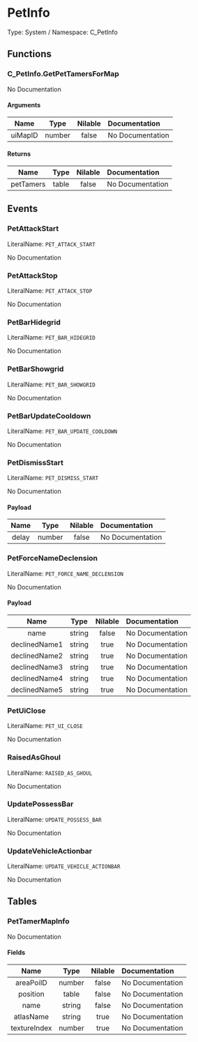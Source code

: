 # PetInfo

Type: System / Namespace: C_PetInfo

## Functions

### C_PetInfo.GetPetTamersForMap

No Documentation

#### Arguments
|Name|Type|Nilable|Documentation|
|:---:|:---:|:---:|:---|
|uiMapID|number|false|No Documentation|
#### Returns
|Name|Type|Nilable|Documentation|
|:---:|:---:|:---:|:---|
|petTamers|table|false|No Documentation|
## Events

### PetAttackStart
LiteralName: `PET_ATTACK_START`

No Documentation

### PetAttackStop
LiteralName: `PET_ATTACK_STOP`

No Documentation

### PetBarHidegrid
LiteralName: `PET_BAR_HIDEGRID`

No Documentation

### PetBarShowgrid
LiteralName: `PET_BAR_SHOWGRID`

No Documentation

### PetBarUpdateCooldown
LiteralName: `PET_BAR_UPDATE_COOLDOWN`

No Documentation

### PetDismissStart
LiteralName: `PET_DISMISS_START`

No Documentation

#### Payload
|Name|Type|Nilable|Documentation|
|:---:|:---:|:---:|:---|
|delay|number|false|No Documentation|
### PetForceNameDeclension
LiteralName: `PET_FORCE_NAME_DECLENSION`

No Documentation

#### Payload
|Name|Type|Nilable|Documentation|
|:---:|:---:|:---:|:---|
|name|string|false|No Documentation|
|declinedName1|string|true|No Documentation|
|declinedName2|string|true|No Documentation|
|declinedName3|string|true|No Documentation|
|declinedName4|string|true|No Documentation|
|declinedName5|string|true|No Documentation|
### PetUiClose
LiteralName: `PET_UI_CLOSE`

No Documentation

### RaisedAsGhoul
LiteralName: `RAISED_AS_GHOUL`

No Documentation

### UpdatePossessBar
LiteralName: `UPDATE_POSSESS_BAR`

No Documentation

### UpdateVehicleActionbar
LiteralName: `UPDATE_VEHICLE_ACTIONBAR`

No Documentation

## Tables

### PetTamerMapInfo

No Documentation

#### Fields
|Name|Type|Nilable|Documentation|
|:---:|:---:|:---:|:---|
|areaPoiID|number|false|No Documentation|
|position|table|false|No Documentation|
|name|string|false|No Documentation|
|atlasName|string|true|No Documentation|
|textureIndex|number|true|No Documentation|